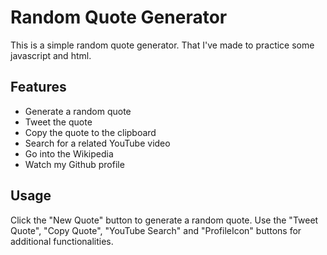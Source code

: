 # Random Quote Generator

This is a simple random quote generator. That I've made to practice some javascript and html.

## Features
- Generate a random quote
- Tweet the quote
- Copy the quote to the clipboard
- Search for a related YouTube video
- Go into the Wikipedia
- Watch my Github profile

## Usage

Click the "New Quote" button to generate a random quote. 
Use the "Tweet Quote", "Copy Quote", "YouTube Search" and "ProfileIcon" buttons for additional functionalities.
